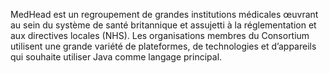 MedHead est un regroupement de grandes institutions médicales œuvrant au sein du système de santé britannique et assujetti à la réglementation et aux directives locales (NHS). Les organisations membres du Consortium utilisent une grande variété de plateformes, de technologies et d’appareils qui souhaite utiliser Java comme langage principal. 
